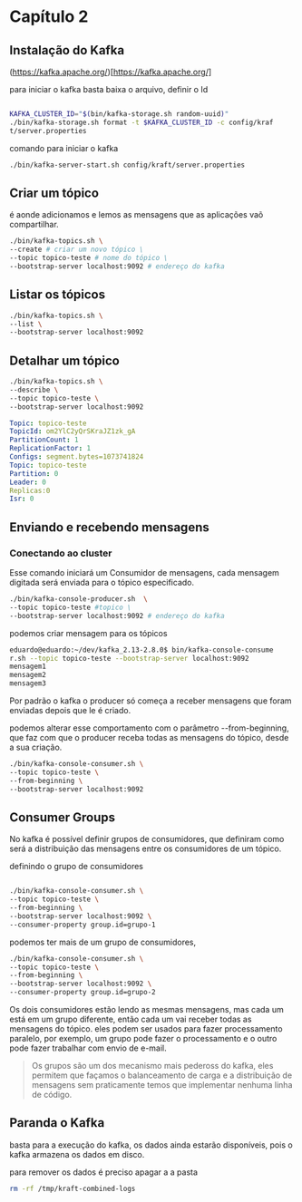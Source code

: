 # Capítulo 2

## Instalação do Kafka

(https://kafka.apache.org/)[https://kafka.apache.org/]


para iniciar o kafka basta baixa o arquivo, definir o Id

``` bash

KAFKA_CLUSTER_ID="$(bin/kafka-storage.sh random-uuid)"
./bin/kafka-storage.sh format -t $KAFKA_CLUSTER_ID -c config/kraf
t/server.properties
```


comando para iniciar o kafka

``` bash
./bin/kafka-server-start.sh config/kraft/server.properties
```

## Criar um tópico

é aonde adicionamos e lemos as mensagens que as aplicações vaõ compartilhar.

``` bash
./bin/kafka-topics.sh \
--create # criar um novo tópico \
--topic topico-teste # nome do tópico \
--bootstrap-server localhost:9092 # endereço do kafka
```


## Listar os tópicos

``` bash
./bin/kafka-topics.sh \
--list \
--bootstrap-server localhost:9092
```

## Detalhar um tópico

``` bash
./bin/kafka-topics.sh \
--describe \
--topic topico-teste \
--bootstrap-server localhost:9092
```


``` yml
Topic: topico-teste
TopicId: om2YlC2yQrSKraJZ1zk_gA
PartitionCount: 1
ReplicationFactor: 1
Configs: segment.bytes=1073741824
Topic: topico-teste
Partition: 0
Leader: 0
Replicas:0
Isr: 0
```


## Enviando e recebendo mensagens

### Conectando ao cluster

Esse comando iniciará um Consumidor de mensagens, cada mensagem digitada será enviada para o tópico especificado.

``` bash
./bin/kafka-console-producer.sh  \
--topic topico-teste #topico \
--bootstrap-server localhost:9092 # endereço do kafka
```


podemos criar mensagem para os tópicos

``` bash
eduardo@eduardo:~/dev/kafka_2.13-2.8.0$ bin/kafka-console-consume
r.sh --topic topico-teste --bootstrap-server localhost:9092
mensagem1
mensagem2
mensagem3
```

Por padrão o kafka o producer só começa a receber mensagens que foram enviadas depois que le é criado.

podemos alterar esse comportamento com o parâmetro --from-beginning, que faz com que o producer receba todas as mensagens do tópico, desde a sua criação.

``` bash
./bin/kafka-console-consumer.sh \
--topic topico-teste \
--from-beginning \
--bootstrap-server localhost:9092
```

## Consumer Groups

No kafka é possível definir grupos de consumidores, que definiram como será a distribuição das mensagens entre os consumidores de um tópico.

definindo o grupo de consumidores

``` bash

./bin/kafka-console-consumer.sh \
--topic topico-teste \
--from-beginning \
--bootstrap-server localhost:9092 \
--consumer-property group.id=grupo-1
```

podemos ter mais de um grupo de consumidores,



``` bash
./bin/kafka-console-consumer.sh \
--topic topico-teste \
--from-beginning \
--bootstrap-server localhost:9092 \
--consumer-property group.id=grupo-2
```

Os dois consumidores estão lendo as mesmas mensagens, mas cada um está em um grupo diferente, então cada um vai receber todas as mensagens do tópico. eles podem ser usados para fazer processamento paralelo, por exemplo, um grupo pode fazer o processamento e o outro pode fazer trabalhar com envio de e-mail.

> Os grupos são um dos mecanismo mais pedeross do kafka, eles permitem que façamos o balanceamento de carga e a distribuição de mensagens sem praticamente temos que implementar nenhuma linha de código.
>
>

## Paranda o Kafka

basta para a execução do kafka, os dados ainda estarão disponíveis, pois o kafka armazena os dados em disco.

para remover os dados é preciso apagar a a pasta

``` bash
rm -rf /tmp/kraft-combined-logs
```
